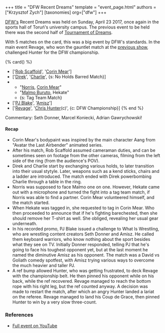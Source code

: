 +++
title = "DFW Recent Dreams"
template = "event_page.html"
authors = ["Krzysztof Zych"]
[taxonomies]
org=["dfw"]
+++

[DFW's](@/o/dfw.md) Recent Dreams was held on Sunday, April 23 2017, once again in the sports hall of Toruń's university campus. The previous event to be held there was the second half of [Tournament of Dreams](@/e/dfw/2016-08-20-dfw-tournament-of-dreams-2.md).

With 5 matches on the card, this was a big event by DFW's standards. In the main event Revage, who won the gauntlet match at the [previous show](@/e/dfw/2017-02-14-dfw-love-hurts-wrestling-even-more.md), challenged Hunter for the DFW championship.

{% card() %}
- ['[Rob Scaffold](@/w/rob-scaffold.md)', '[Corin Mear](@/w/corin-mear.md)']
- ['[Direk](@/w/direk.md)', '[Charlie](@/w/madman-charlie.md)', {s: No Holds Barred
      Match}]
- - "[Norris](@/w/isnorr.md), [Corin Mear](@/w/corin-mear.md)"
  - "[Malmo Buruto](@/w/malmo-buruto.md), Hekate"
  - {s: Tag Team Match}
- ['[PJ Blake](@/w/pj-blake.md)', '[Amisz](@/w/axel-fox.md)']
- ['[Revage](@/w/rafael-kid.md)', '[Chris Hunter](@/w/chris-hunter.md)(c)', {c: DFW
      Championship}]
{% end %}

Commentary: Seth Donner, Marcel Koniecki, Adrian Gawrychowski!

#### Recap

* Corin Mear's bodypaint was inspired by the main character Aang from "Avatar the Last Airbender" animated series.
* After his match, Rob Scaffold assumed cameraman duties, and can be sometimes seen on footage from the other cameras, filming from the left side of the ring (from the audience's POV).
* Direk and Charlie start by exchanging various holds, to later transition into their usual stytyle. Later, weapons such as a kend sticks, chairs and a ladder are introduced. The match ended with Direk powerbombing Charlie through a table in the ring.
* Norris was supposed to face Malmo one on one. However, Hekate came out with a microphone and turned the fight into a tag team match, if Norris was able to find a partner. Corin Mear volunteered himself, and the match started.
* When Hekate was tagged in, she requested to tag in Corin Mear. Who then proceeded to announce that if he's fighting barechested, then she should remove her T-shirt as well. She obliged, revealing her usual gear underneath.
* In his recorded promo, PJ Blake issued a challenge to What Is Wrestling, who are wrestling content creators Seth Donner and Amisz. He called them keyboard warriors, who know nothing about the sport besides what they see on TV. Initially Donner responded, telling PJ that he's going to face his toughest opponent yet, but at the last moment he named the diminutive Amisz as his opponent. The match was a David vs Goliath comedy spotfest, with Amisz trying various ways to overcome the much heavier and taller PJ.
* A ref bump allowed Hunter, who was getting frustrated, to deck Revage with the championship belt. He then pinned his opponent while on his back, while the ref recovered. Revage managed to reach the bottom rope with his right leg, but the ref counted anyway. A decision was made to restart the match, after which an angry Hunter landed a lariat on the referee. Revage managed to land his Coup de Grace, then pinned Hunter to win by a very slow three-count.

### References

* [Full event on YouTube](https://www.youtube.com/watch?v=WPp24DvuXA8)
